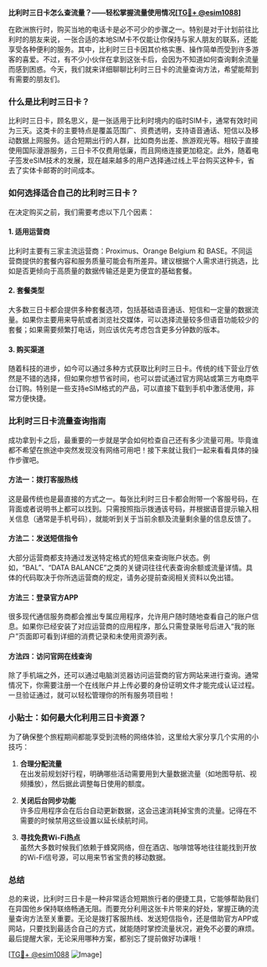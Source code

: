 **比利时三日卡怎么查流量？——轻松掌握流量使用情况[[TG💪+ @esim1088](https://t.me/s/esim1088)]**

在欧洲旅行时，购买当地的电话卡是必不可少的步骤之一。特别是对于计划前往比利时的朋友来说，一张合适的本地SIM卡不仅能让你保持与家人朋友的联系，还能享受各种便利的服务。其中，比利时三日卡因其价格实惠、操作简单而受到许多游客的喜爱。不过，有不少小伙伴在拿到这张卡后，会因为不知道如何查询剩余流量而感到困惑。今天，我们就来详细聊聊比利时三日卡的流量查询方法，希望能帮到有需要的朋友们。

### 什么是比利时三日卡？

比利时三日卡，顾名思义，是一张适用于比利时境内的临时SIM卡，通常有效时间为三天。这类卡的主要特点是覆盖范围广、资费透明，支持语音通话、短信以及移动数据上网服务。适合短期出行的人群，比如商务出差、旅游观光等。相较于直接使用国际漫游服务，三日卡不仅费用低廉，而且网络连接更加稳定。此外，随着电子签发eSIM技术的发展，现在越来越多的用户选择通过线上平台购买这种卡，省去了实体卡邮寄的时间成本。

### 如何选择适合自己的比利时三日卡？

在决定购买之前，我们需要考虑以下几个因素：

#### 1. **适用运营商**
   比利时主要有三家主流运营商：Proximus、Orange Belgium 和 BASE。不同运营商提供的套餐内容和服务质量可能会有所差异。建议根据个人需求进行挑选，比如是否更倾向于高质量的数据传输还是更为便宜的基础套餐。

#### 2. **套餐类型**
   大多数三日卡都会提供多种套餐选项，包括基础语音通话、短信和一定量的数据流量。如果你主要用来导航或者浏览社交媒体，可以选择流量较多但语音功能较少的套餐；如果需要频繁打电话，则应该优先考虑包含更多分钟数的版本。

#### 3. **购买渠道**
   随着科技的进步，如今可以通过多种方式获取比利时三日卡。传统的线下营业厅依然是不错的选择，但如果你想节省时间，也可以尝试通过官方网站或第三方电商平台订购。特别是一些支持eSIM格式的产品，可以直接下载到手机中激活使用，非常方便快捷。

### 比利时三日卡流量查询指南

成功拿到卡之后，最重要的一步就是学会如何检查自己还有多少流量可用。毕竟谁都不希望在旅途中突然发现没有网络可用吧！接下来就让我们一起来看看具体的操作步骤吧。

#### 方法一：拨打客服热线
这是最传统也是最直接的方式之一。每张比利时三日卡都会附带一个客服号码，在背面或者说明书上都可以找到。只需按照指示拨通该号码，并根据语音提示输入相关信息（通常是手机号码），就能听到关于当前余额及流量剩余量的信息反馈了。

#### 方法二：发送短信指令
大部分运营商都支持通过发送特定格式的短信来查询账户状态。例如，“BAL”、“DATA BALANCE”之类的关键词往往代表查询余额或流量详情。具体的代码取决于你所选运营商的规定，请务必提前查阅相关资料以免出错。

#### 方法三：登录官方APP
很多现代通信服务商都会推出专属应用程序，允许用户随时随地查看自己的账户信息。如果你已经安装了对应运营商的应用程序，那么只需登录账号后进入“我的账户”页面即可看到详细的消费记录和未使用资源列表。

#### 方法四：访问官网在线查询
除了手机端之外，还可以通过电脑浏览器访问运营商的官方网站来进行查询。通常情况下，你需要注册一个在线账户并上传必要的身份证明文件才能完成认证过程。一旦验证通过，就可以轻松管理你的所有服务项目啦！

### 小贴士：如何最大化利用三日卡资源？

为了确保整个旅程期间都能享受到流畅的网络体验，这里给大家分享几个实用的小技巧：

1. **合理分配流量**  
   在出发前规划好行程，明确哪些活动需要用到大量数据流量（如地图导航、视频播放），然后据此调整每日使用的额度。
   
2. **关闭后台同步功能**  
   许多应用程序会在后台自动更新数据，这会迅速消耗掉宝贵的流量。记得在不需要的时候禁用这些设置以延长续航时间。
   
3. **寻找免费Wi-Fi热点**  
   虽然大多数时候我们依赖于蜂窝网络，但在酒店、咖啡馆等地往往能找到开放的Wi-Fi信号源，可以用来节省宝贵的移动数据。

### 总结

总的来说，比利时三日卡是一种非常适合短期旅行者的便捷工具，它能够帮助我们在异国他乡保持联络畅通无阻。而要充分利用这张卡片带来的好处，掌握正确的流量查询方法至关重要。无论是拨打客服热线、发送短信指令，还是借助官方APP或网站，只要找到最适合自己的方式，就能随时掌控流量状况，避免不必要的麻烦。最后提醒大家，无论采用哪种方案，都别忘了提前做好功课哦！

[[TG💪+ @esim1088](https://t.me/s/esim1088) ![Image](https://i.postimg.cc/4NQfJmqS/Snipaste-2025-05-13-00-14-12.png)]
